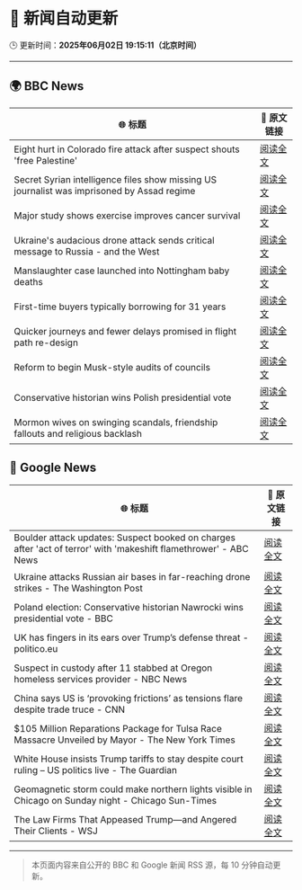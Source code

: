 # 🧠 新闻自动更新

🕒 更新时间：**2025年06月02日 19:15:11（北京时间）**

---

## 🌍 BBC News

| 🌐 标题 | 🔗 原文链接 |
|--------|-------------|
| Eight hurt in Colorado fire attack after suspect shouts 'free Palestine' | [阅读全文](https://www.bbc.com/news/articles/cev47ze8vp3o) |
| Secret Syrian intelligence files show missing US journalist was imprisoned by Assad regime | [阅读全文](https://www.bbc.com/news/articles/cn84z5e8jjzo) |
| Major study shows exercise improves cancer survival | [阅读全文](https://www.bbc.com/news/articles/c8xgyw7k7veo) |
| Ukraine's audacious drone attack sends critical message to Russia - and the West | [阅读全文](https://www.bbc.com/news/articles/c0r1jv0rn0ko) |
| Manslaughter case launched into Nottingham baby deaths | [阅读全文](https://www.bbc.com/news/articles/clyvg0vlkk0o) |
| First-time buyers typically borrowing for 31 years | [阅读全文](https://www.bbc.com/news/articles/c5y547vq9z1o) |
| Quicker journeys and fewer delays promised in flight path re-design | [阅读全文](https://www.bbc.com/news/articles/c1e69qv1qwjo) |
| Reform to begin Musk-style audits of councils | [阅读全文](https://www.bbc.com/news/articles/cpw70j1k540o) |
| Conservative historian wins Polish presidential vote | [阅读全文](https://www.bbc.com/news/articles/cx27897vedno) |
| Mormon wives on swinging scandals, friendship fallouts and religious backlash | [阅读全文](https://www.bbc.com/news/articles/c20ndp1yzkxo) |

## 📰 Google News

| 🌐 标题 | 🔗 原文链接 |
|--------|-------------|
| Boulder attack updates: Suspect booked on charges after 'act of terror' with 'makeshift flamethrower' - ABC News | [阅读全文](https://news.google.com/rss/articles/CBMiogFBVV95cUxQM2JBUFk3QnU2QnNjNFpNV3N2NWZHRjlLUExSQ2hDb0cwWWVNM1JsLV9TU3NPOWt5aE5tVGlycC1sbkJNZE1vTjRCeGNiaEloTE1uXzU0N2VJZy1YdXI0b3Q1NDJRRTVBT05fVHZpc21WS3hOOGFvNGNGSG45SkNCT0pVZDB1V3JLaTZpY24yai1CWlB6bXlpcFR5OHdzVjAtR1HSAacBQVVfeXFMT2dTWUhXLUxuNVRTb2huRmdaMDktT2didGY2RGdVdlpiTVNmeEZpXzRyTTFtMXRfaUJNSG52cVRBRHE0Z0twX1VUbFFqZ2JUX2tWOFFKUjB4aWpjMm5tUkRnUGJkUXB6Vkh0UXlPcUc2YzRuOVp4TDlxbHNMU25yYTcyVUpIWlZqbWhIUHVnZHZycWdyOWdnYXg4SDM0bDk0Q0tCUE1SdVE?oc=5) |
| Ukraine attacks Russian air bases in far-reaching drone strikes - The Washington Post | [阅读全文](https://news.google.com/rss/articles/CBMikgFBVV95cUxNV2c4cGtWY3pJSDd4NjhyWmoycW8wa1lvUDF1SE1uREFmSmRIQlNXMllISEpCbVlVWWFaTF9tcUpyRFFNNGFJNjkwMmdsZGIzVjVUVFJqa1pjM3h1R3RHazZUZjBOczBob0hkS0dvSmFfZ1gyZzB6Q25vZVZPMFNseUZZQWRWOVdQa2NUSGNEdEJTZw?oc=5) |
| Poland election: Conservative historian Nawrocki wins presidential vote - BBC | [阅读全文](https://news.google.com/rss/articles/CBMiWkFVX3lxTE9Vb0ZUZXhEZ0ZuNzVLcjFZc0Y2c2FrOXhPakFWRVlDVGF3bGNfNF9YcnhWSDJLdGJHUHR4a3UxWkNDeF9VWGYyd0NXZnFCem9QaURBdXdpNXk3d9IBX0FVX3lxTFBaX2VSaWV1b2xEbTlBZHFTUGhTenBMQ3Ata0RnYU13bEY4Y01uY21EQkNiWmtXSkRPeEFwNHdoQVduNE9kZGN5SVQzMFRFNDNfS1hUTDhHeFJsUWxEN2dJ?oc=5) |
| UK has fingers in its ears over Trump’s defense threat - politico.eu | [阅读全文](https://news.google.com/rss/articles/CBMitAFBVV95cUxNX1pvcENYcVVqcTYwYXBhLUs4ODdBMzhqaGxrTUFIYjAzMll5Qk9rX3V4ZDNpZWtOdGtJMnBYMVJPSVU5UkFQSEVfcENOWmpnN195M3RqZXZfNm9wRUdoQW45cDJnSW1XY0Y3eEJwQ3dsOXZIdndwUDN0clRuanNxMUVJakZkN2EtXzRSSVA4S1h1eFIza2JwRXNvbXJVQ1Y2UHdZWkZVMGdITklYM0RuN0swTUI?oc=5) |
| Suspect in custody after 11 stabbed at Oregon homeless services provider - NBC News | [阅读全文](https://news.google.com/rss/articles/CBMiqAFBVV95cUxOb2kzd1V5S3ZkT05ZYlVFX0ozamRHUUVFU2lXMHRxOFBTTHktWFp2ekJueFdOSDRVS2N2dkt5c2hHbXJtQ18tUG13U2hVbzctYTdENXg0N2NUSlpXNEUtMkNaZjdXcnJaWkdCeHBFMjZVNW9PYWg0NkpadzJyZHNNdm91bzEtWFBmTERqSVFDQkRqUHJxN1Z4NUhVbDh6YmtJM1dFeXRNMTjSAVZBVV95cUxOT3FrN0luOWdXX21peDZKN3psTVNybkZKY21LazhBQXhzR25DcG0ySTd1SDVyUjRJNWV4VU1QdHlkWTdkRHo4RTA0TWhKN3ZGT19PcUZTZw?oc=5) |
| China says US is ‘provoking frictions’ as tensions flare despite trade truce - CNN | [阅读全文](https://news.google.com/rss/articles/CBMijAFBVV95cUxPMmN2QVBvUlpnV01vUm1kMGFaaGM0eUZ6bk9rdm90Mk9kME1zZ1lmTDRpQXE0WUNUamdjYzR0X0ZRQzk1elJiQzVmSV9QOFlPWWZoMXN2ZG1KMlZaUnFkbXh2NHFkUU5MRU5MaGhHMG5ZdUZIVU9VcDB2UDMxODFtODRzN2Y5YVN5VTVGNNIBkgFBVV95cUxOUUpzY191RENCTGxKNnR6QlIyQVZyc0tQMTJpZ05RS2E1QzkzUmx5MngxYWI2dHdHY3dXY1A3UUlqaDNGT3NkVXhSdGdybERLZVZ4X0JfMmsycWIxTkd5bkJyS2FQemF5cWZ2QkVaZEl6STRJSWNoaFNjd3RRZ3RBUHYyUkhKdDBOTzh5dm8xdTBjUQ?oc=5) |
| $105 Million Reparations Package for Tulsa Race Massacre Unveiled by Mayor - The New York Times | [阅读全文](https://news.google.com/rss/articles/CBMif0FVX3lxTE9QejlCalBKb2pqYkwyQVhhd05lM0JvV1d3R0dpRVFHQzBROGRZRDBJMmJwTkxiT0xCNU1uR3lrYXFITjk5bzQ2M3ZyTWxER1RVb0ZmMzQxVjdEMlRHd3JPeVZJclNjejNxWU5LY3FlQ2dMbGM4ajVpNVdnb2tzMzA?oc=5) |
| White House insists Trump tariffs to stay despite court ruling – US politics live - The Guardian | [阅读全文](https://news.google.com/rss/articles/CBMiqwFBVV95cUxPZ25BY1pZb0txWlpQbXdzQVpKMXpwYUNMSHI0X0tmcWZsQlpRZjlUbmFwUmJXOHlfTHhleV9GTFFzS29WTHY2bEtSWEZWeThwSzlqbm9kUl9mZnlFQ3JvdHJnb1pKWXdaZGgtSmNJdkNEWjhRNk9NSkswYTczcldSS2N3OVBkdHBVaUd6bThDdXY4Z3ppQjRsbTZ5dWxWQzlWVVdyemdjcDhmNlE?oc=5) |
| Geomagnetic storm could make northern lights visible in Chicago on Sunday night - Chicago Sun-Times | [阅读全文](https://news.google.com/rss/articles/CBMixgFBVV95cUxPV1J5SXdyN0xmdTZZUjBrNHJqbmJaVU8wNVZUM0RpMW5PQVp2WFJNTDF3RXZtdU04dGZtQThuN1h1TEFud2dxY0RDLVZyZGtvOWNtS1NOLUszUTV3NnN5djlyYlNvVVZaM3ZnWkFnbDZRLXl3MGhRakdTUXA5NDJIWklOcFg3TDljdElVNW5fZ1ZNckpDanB3TmdCcDdSWWd3UjRvYjZkZTZ1aEVBc1lZcHd4TS1pQUc1Z2VXUkhQVVJCRUMyRXc?oc=5) |
| The Law Firms That Appeased Trump—and Angered Their Clients - WSJ | [阅读全文](https://news.google.com/rss/articles/CBMiekFVX3lxTE42OVNWdkhrZERJV0FJZEZ4YkJqYVhGVFZNRk9kemlyZGJUQmI0QVFldnFPbXZ6ZmlCUHdncGRxcEZwR3lSX1cyZ0pGSTZuSTdlbTVsSjNLdGZSSGR3X1ZWUkRHOXptX2Q5aG1uVXUzb1RPcl9nTVc1RUV3?oc=5) |

---
> 本页面内容来自公开的 BBC 和 Google 新闻 RSS 源，每 10 分钟自动更新。